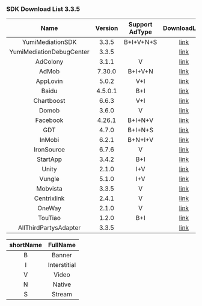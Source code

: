 ### SDK Download List 3.3.5
 
|    Name     | Version  | Support AdType | DownloadLink | Note |
| :---------: | :------: | :------------: | :----------: | :--: |
|    YumiMediationSDK    |  3.3.5  |    B+I+V+N+S     |   [link](http://adsdk.yumimobi.com/iOS/Archived/3.3.5/YumiMediationSDK-iOS.tar.bz2)   |      |
|    YumiMediationDebugCenter    |  3.3.5  |         |   [link](http://adsdk.yumimobi.com/iOS/Archived/3.3.5/YumiMediationDebugCenter-iOS.tar.bz2)   |      |
|    AdColony    |  3.1.1  |   V      |   [link](http://adsdk.yumimobi.com/iOS/Archived/3.3.5/YumiMediationAdColony.tar.bz2)   |      |
|    AdMob    |  7.30.0  |   B+I+V+N      |   [link](http://adsdk.yumimobi.com/iOS/Archived/3.3.5/YumiMediationAdMob.tar.bz2)   |      |
|    AppLovin    |  5.0.2  |   V+I      |   [link](http://adsdk.yumimobi.com/iOS/Archived/3.3.5/YumiMediationAppLovin.tar.bz2)   |      |
|    Baidu    |  4.5.0.1  |   B+I      |   [link](http://adsdk.yumimobi.com/iOS/Archived/3.3.5/YumiMediationBaidu.tar.bz2)   |      |
|    Chartboost    |  6.6.3  |   V+I      |   [link](http://adsdk.yumimobi.com/iOS/Archived/3.3.5/YumiMediationChartboost.tar.bz2)   |      |
|    Domob    |  3.6.0  |   V      |   [link](http://adsdk.yumimobi.com/iOS/Archived/3.3.5/YumiMediationDomob.tar.bz2)   |      |
|    Facebook    |  4.26.1  |   B+I+N+V      |   [link](http://adsdk.yumimobi.com/iOS/Archived/3.3.5/YumiMediationFacebook.tar.bz2)   |      |
|    GDT    |  4.7.0  |   B+I+N+S      |   [link](http://adsdk.yumimobi.com/iOS/Archived/3.3.5/YumiMediationGDT.tar.bz2)   |      |
|    InMobi    |  6.2.1  |   B+N+I+V      |   [link](http://adsdk.yumimobi.com/iOS/Archived/3.3.5/YumiMediationInMobi.tar.bz2)   |      |
|    IronSource    |  6.7.6  |   V      |   [link](http://adsdk.yumimobi.com/iOS/Archived/3.3.5/YumiMediationIronSource.tar.bz2)   |      |
|    StartApp    |  3.4.2  |   B+I      |   [link](http://adsdk.yumimobi.com/iOS/Archived/3.3.5/YumiMediationStartApp.tar.bz2)   |      |
|    Unity    |  2.1.0  |   I+V      |   [link](http://adsdk.yumimobi.com/iOS/Archived/3.3.5/YumiMediationUnity.tar.bz2)   |      |
|    Vungle    |  5.1.0  |   I+V      |   [link](http://adsdk.yumimobi.com/iOS/Archived/3.3.5/YumiMediationVungle.tar.bz2)   |      |
|    Mobvista    |  3.3.5  |   V      |   [link](http://adsdk.yumimobi.com/iOS/Archived/3.3.5/YumiMediationMobvista.tar.bz2)   |      |
|    Centrixlink    |  2.4.1  |   V      |   [link](http://adsdk.yumimobi.com/iOS/Archived/3.3.5/YumiMediationCentrixlink.tar.bz2)   |      |
|    OneWay    |  2.1.0  |   V      |   [link](http://adsdk.yumimobi.com/iOS/Archived/3.3.5/YumiMediationOneWay.tar.bz2)   |      |
|    TouTiao    |  1.2.0  |   B+I      |   [link](http://adsdk.yumimobi.com/iOS/Archived/3.3.5/YumiMediationTouTiao.tar.bz2)   |      |
|    AllThirdPartysAdapter    |  3.3.5  |         |   [link](http://adsdk.yumimobi.com/iOS/Archived/3.3.5/allThirdPartys.tar.bz2)   |      |
 
| shortName |   FullName   |
| :-------: | :----------: |
|     B     |    Banner    |
|     I     | Interstitial |
|     V     |    Video     |
|     N     |    Native    |
|     S     |    Stream    |

